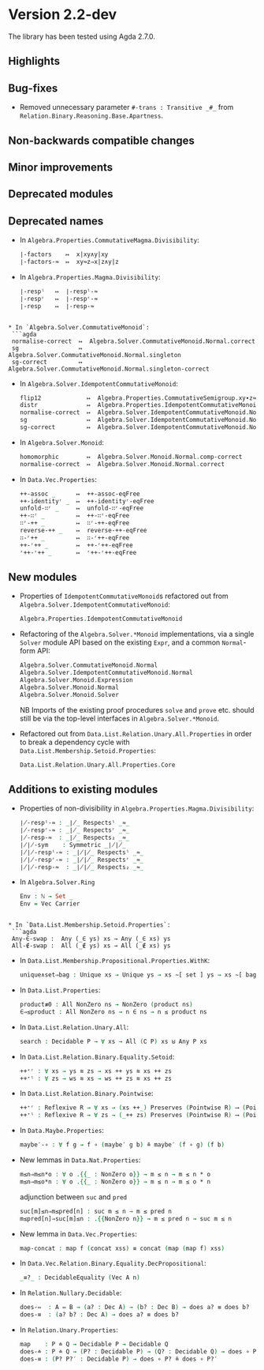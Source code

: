 Version 2.2-dev
===============

The library has been tested using Agda 2.7.0.

Highlights
----------

Bug-fixes
---------

* Removed unnecessary parameter `#-trans : Transitive _#_` from
  `Relation.Binary.Reasoning.Base.Apartness`.

Non-backwards compatible changes
--------------------------------

Minor improvements
------------------

Deprecated modules
------------------

Deprecated names
----------------

* In `Algebra.Properties.CommutativeMagma.Divisibility`:
  ```agda
  ∣-factors    ↦  x|xy∧y|xy
  ∣-factors-≈  ↦  xy≈z⇒x|z∧y|z
  ```

* In `Algebra.Properties.Magma.Divisibility`:
  ```agda
  ∣-respˡ   ↦  ∣-respˡ-≈
  ∣-respʳ   ↦  ∣-respʳ-≈
  ∣-resp    ↦  ∣-resp-≈
 ```

* In `Algebra.Solver.CommutativeMonoid`:
  ```agda
  normalise-correct  ↦  Algebra.Solver.CommutativeMonoid.Normal.correct
  sg                 ↦  Algebra.Solver.CommutativeMonoid.Normal.singleton
  sg-correct         ↦  Algebra.Solver.CommutativeMonoid.Normal.singleton-correct
  ```

* In `Algebra.Solver.IdempotentCommutativeMonoid`:
  ```agda
  flip12             ↦  Algebra.Properties.CommutativeSemigroup.xy∙z≈y∙xz
  distr              ↦  Algebra.Properties.IdempotentCommutativeMonoid.∙-distrˡ-∙
  normalise-correct  ↦  Algebra.Solver.IdempotentCommutativeMonoid.Normal.correct
  sg                 ↦  Algebra.Solver.IdempotentCommutativeMonoid.Normal.singleton
  sg-correct         ↦  Algebra.Solver.IdempotentCommutativeMonoid.Normal.singleton-correct
  ```

* In `Algebra.Solver.Monoid`:
  ```agda
  homomorphic        ↦  Algebra.Solver.Monoid.Normal.comp-correct
  normalise-correct  ↦  Algebra.Solver.Monoid.Normal.correct
  ```

* In `Data.Vec.Properties`:
  ```agda
  ++-assoc _      ↦  ++-assoc-eqFree
  ++-identityʳ _  ↦  ++-identityʳ-eqFree
  unfold-∷ʳ _     ↦  unfold-∷ʳ-eqFree
  ++-∷ʳ _         ↦  ++-∷ʳ-eqFree
  ∷ʳ-++ _         ↦  ∷ʳ-++-eqFree
  reverse-++ _    ↦  reverse-++-eqFree
  ∷-ʳ++ _         ↦  ∷-ʳ++-eqFree
  ++-ʳ++ _        ↦  ++-ʳ++-eqFree
  ʳ++-ʳ++ _       ↦  ʳ++-ʳ++-eqFree
  ```

New modules
-----------

* Properties of `IdempotentCommutativeMonoid`s refactored out from `Algebra.Solver.IdempotentCommutativeMonoid`:
  ```agda
  Algebra.Properties.IdempotentCommutativeMonoid
  ```

* Refactoring of the `Algebra.Solver.*Monoid` implementations, via
  a single `Solver` module API based on the existing `Expr`, and
  a common `Normal`-form API:
  ```agda
  Algebra.Solver.CommutativeMonoid.Normal
  Algebra.Solver.IdempotentCommutativeMonoid.Normal
  Algebra.Solver.Monoid.Expression
  Algebra.Solver.Monoid.Normal
  Algebra.Solver.Monoid.Solver
  ```

  NB Imports of the existing proof procedures `solve` and `prove` etc. should still be via the top-level interfaces in `Algebra.Solver.*Monoid`.

* Refactored out from `Data.List.Relation.Unary.All.Properties` in order to break a dependency cycle with `Data.List.Membership.Setoid.Properties`:
  ```agda
  Data.List.Relation.Unary.All.Properties.Core
  ```

Additions to existing modules
-----------------------------

* Properties of non-divisibility in `Algebra.Properties.Magma.Divisibility`:
  ```agda
  ∤-respˡ-≈ : _∤_ Respectsˡ _≈_
  ∤-respʳ-≈ : _∤_ Respectsʳ _≈_
  ∤-resp-≈  : _∤_ Respects₂ _≈_
  ∤∤-sym    : Symmetric _∤∤_
  ∤∤-respˡ-≈ : _∤∤_ Respectsˡ _≈_
  ∤∤-respʳ-≈ : _∤∤_ Respectsʳ _≈_
  ∤∤-resp-≈  : _∤∤_ Respects₂ _≈_
  ```

* In `Algebra.Solver.Ring`
  ```agda
  Env : ℕ → Set _
  Env = Vec Carrier
 ```

* In `Data.List.Membership.Setoid.Properties`:
  ```agda
  Any-∈-swap :  Any (_∈ ys) xs → Any (_∈ xs) ys
  All-∉-swap :  All (_∉ ys) xs → All (_∉ xs) ys
  ```

* In `Data.List.Membership.Propositional.Properties.WithK`:
  ```agda
  unique∧set⇒bag : Unique xs → Unique ys → xs ∼[ set ] ys → xs ∼[ bag ] ys
  ```

* In `Data.List.Properties`:
  ```agda
  product≢0 : All NonZero ns → NonZero (product ns)
  ∈⇒≤product : All NonZero ns → n ∈ ns → n ≤ product ns
  ```

* In `Data.List.Relation.Unary.All`:
  ```agda
  search : Decidable P → ∀ xs → All (∁ P) xs ⊎ Any P xs
  ```

* In `Data.List.Relation.Binary.Equality.Setoid`:
  ```agda
  ++⁺ʳ : ∀ xs → ys ≋ zs → xs ++ ys ≋ xs ++ zs
  ++⁺ˡ : ∀ zs → ws ≋ xs → ws ++ zs ≋ xs ++ zs
  ```

* In `Data.List.Relation.Binary.Pointwise`:
  ```agda
  ++⁺ʳ : Reflexive R → ∀ xs → (xs ++_) Preserves (Pointwise R) ⟶ (Pointwise R)
  ++⁺ˡ : Reflexive R → ∀ zs → (_++ zs) Preserves (Pointwise R) ⟶ (Pointwise R)
  ```

* In `Data.Maybe.Properties`:
  ```agda
  maybe′-∘ : ∀ f g → f ∘ (maybe′ g b) ≗ maybe′ (f ∘ g) (f b)
  ```

* New lemmas in `Data.Nat.Properties`:
  ```agda
  m≤n⇒m≤n*o : ∀ o .{{_ : NonZero o}} → m ≤ n → m ≤ n * o
  m≤n⇒m≤o*n : ∀ o .{{_ : NonZero o}} → m ≤ n → m ≤ o * n
  ```

  adjunction between `suc` and `pred`
  ```agda
  suc[m]≤n⇒m≤pred[n] : suc m ≤ n → m ≤ pred n
  m≤pred[n]⇒suc[m]≤n : .{{NonZero n}} → m ≤ pred n → suc m ≤ n
  ```

* New lemma in `Data.Vec.Properties`:
  ```agda
  map-concat : map f (concat xss) ≡ concat (map (map f) xss)
  ```

* In `Data.Vec.Relation.Binary.Equality.DecPropositional`:
  ```agda
  _≡?_ : DecidableEquality (Vec A n)
  ```

* In `Relation.Nullary.Decidable`:
  ```agda
  does-⇔  : A ⇔ B → (a? : Dec A) → (b? : Dec B) → does a? ≡ does b?
  does-≡  : (a? b? : Dec A) → does a? ≡ does b?
  ```

* In `Relation.Unary.Properties`:
  ```agda
  map    : P ≐ Q → Decidable P → Decidable Q
  does-≐ : P ≐ Q → (P? : Decidable P) → (Q? : Decidable Q) → does ∘ P? ≗ does ∘ Q?
  does-≡ : (P? P?′ : Decidable P) → does ∘ P? ≗ does ∘ P?′
  ```
